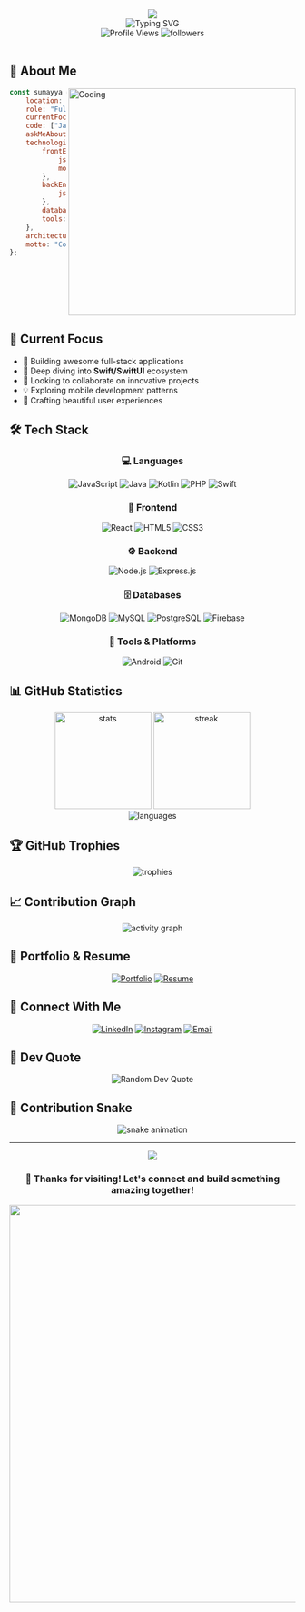 <div align="center">
  <img src="https://capsule-render.vercel.app/api?type=waving&color=gradient&customColorList=6,11,20&height=200&section=header&text=Sumayya%20V%20N&fontSize=80&fontAlignY=35&animation=twinkling&fontColor=fff" />
</div>

<div align="center">
  <img src="https://readme-typing-svg.herokuapp.com?font=Fira+Code&weight=600&size=28&pause=1000&color=00D9FF&center=true&vCenter=true&random=false&width=600&lines=Full+Stack+Developer+%F0%9F%9A%80;MERN+Stack+Enthusiast+%F0%9F%92%BB;Swift%2FSwiftUI+Learner+%F0%9F%93%B1;Building+Amazing+Experiences+%E2%9C%A8" alt="Typing SVG" />
</div>

<div align="center">
  <img src="https://komarev.com/ghpvc/?username=sumayyavn9&label=Profile%20Views&color=00D9FF&style=for-the-badge" alt="Profile Views" />
  <img src="https://img.shields.io/github/followers/sumayyavn9?label=Followers&style=for-the-badge&color=00D9FF" alt="followers" />
</div>

<br/>

## 🌟 About Me

<img align="right" alt="Coding" width="400" src="https://user-images.githubusercontent.com/74038190/229223263-cf2e4b07-2615-4f87-9c38-e37600f8381a.gif">

```javascript
const sumayya = {
    location: "India 🇮🇳",
    role: "Full Stack Developer",
    currentFocus: "Swift/SwiftUI",
    code: ["JavaScript", "Java", "Kotlin", "PHP"],
    askMeAbout: ["MERN", "Web Dev", "Mobile Dev", "Tech"],
    technologies: {
        frontEnd: {
            js: ["React", "HTML5", "CSS3"],
            mobile: ["Android", "Swift/SwiftUI"]
        },
        backEnd: {
            js: ["Node.js", "Express"],
        },
        databases: ["MongoDB", "MySQL", "PostgreSQL", "Firebase"],
        tools: ["Git", "VS Code", "Android Studio"]
    },
    architecture: ["REST APIs", "Single Page Applications"],
    motto: "Code with passion, build with purpose ✨"
};
```

<br clear="right"/>

## 🎯 Current Focus

- 🔭 Building awesome full-stack applications
- 🌱 Deep diving into **Swift/SwiftUI** ecosystem
- 👯 Looking to collaborate on innovative projects
- 💡 Exploring mobile development patterns
- 🎨 Crafting beautiful user experiences

## 🛠️ Tech Stack

<div align="center">

### 💻 Languages
![JavaScript](https://img.shields.io/badge/JavaScript-F7DF1E?style=for-the-badge&logo=javascript&logoColor=black)
![Java](https://img.shields.io/badge/Java-ED8B00?style=for-the-badge&logo=openjdk&logoColor=white)
![Kotlin](https://img.shields.io/badge/Kotlin-0095D5?style=for-the-badge&logo=kotlin&logoColor=white)
![PHP](https://img.shields.io/badge/PHP-777BB4?style=for-the-badge&logo=php&logoColor=white)
![Swift](https://img.shields.io/badge/Swift-FA7343?style=for-the-badge&logo=swift&logoColor=white)

### 🎨 Frontend
![React](https://img.shields.io/badge/React-20232A?style=for-the-badge&logo=react&logoColor=61DAFB)
![HTML5](https://img.shields.io/badge/HTML5-E34F26?style=for-the-badge&logo=html5&logoColor=white)
![CSS3](https://img.shields.io/badge/CSS3-1572B6?style=for-the-badge&logo=css3&logoColor=white)

### ⚙️ Backend
![Node.js](https://img.shields.io/badge/Node.js-43853D?style=for-the-badge&logo=node.js&logoColor=white)
![Express.js](https://img.shields.io/badge/Express.js-404D59?style=for-the-badge)

### 🗄️ Databases
![MongoDB](https://img.shields.io/badge/MongoDB-4EA94B?style=for-the-badge&logo=mongodb&logoColor=white)
![MySQL](https://img.shields.io/badge/MySQL-005C84?style=for-the-badge&logo=mysql&logoColor=white)
![PostgreSQL](https://img.shields.io/badge/PostgreSQL-316192?style=for-the-badge&logo=postgresql&logoColor=white)
![Firebase](https://img.shields.io/badge/Firebase-FFCA28?style=for-the-badge&logo=firebase&logoColor=black)

### 🔧 Tools & Platforms
![Android](https://img.shields.io/badge/Android-3DDC84?style=for-the-badge&logo=android&logoColor=white)
![Git](https://img.shields.io/badge/GIT-E44C30?style=for-the-badge&logo=git&logoColor=white)

</div>

## 📊 GitHub Statistics

<div align="center">
  <img src="https://github-readme-stats.vercel.app/api?username=sumayyavn9&show_icons=true&theme=tokyonight&hide_border=true&count_private=true&include_all_commits=true" height="170" alt="stats" />
  <img src="https://github-readme-streak-stats.herokuapp.com/?user=sumayyavn9&theme=tokyonight&hide_border=true" height="170" alt="streak" />
</div>

<div align="center">
  <img src="https://github-readme-stats.vercel.app/api/top-langs/?username=sumayyavn9&theme=tokyonight&hide_border=true&layout=compact&langs_count=8" alt="languages" />
</div>

## 🏆 GitHub Trophies

<div align="center">
  <img src="https://github-profile-trophy.vercel.app/?username=sumayyavn9&theme=tokyonight&no-frame=true&no-bg=false&margin-w=4&row=1" alt="trophies" />
</div>

## 📈 Contribution Graph

<div align="center">
  <img src="https://github-readme-activity-graph.vercel.app/graph?username=sumayyavn9&theme=tokyo-night&hide_border=true&area=true" alt="activity graph" />
</div>

## 💼 Portfolio & Resume

<div align="center">

[![Portfolio](https://img.shields.io/badge/Portfolio-FF5722?style=for-the-badge&logo=google-chrome&logoColor=white)](https://sumayya-vn.vercel.app/)
[![Resume](https://img.shields.io/badge/Resume-4285F4?style=for-the-badge&logo=google-drive&logoColor=white)](https://drive.google.com/file/d/1CrhAeGUEoyy5k-unG80XLyPU6BB04qWs/view?usp=sharing)

</div>

## 🤝 Connect With Me

<div align="center">

[![LinkedIn](https://img.shields.io/badge/LinkedIn-0077B5?style=for-the-badge&logo=linkedin&logoColor=white)](https://linkedin.com/in/sumayya-v-n)
[![Instagram](https://img.shields.io/badge/Instagram-E4405F?style=for-the-badge&logo=instagram&logoColor=white)](https://instagram.com/sumayya__sumi__)
[![Email](https://img.shields.io/badge/Email-D14836?style=for-the-badge&logo=gmail&logoColor=white)](mailto:suminoushad101@gmail.com)

</div>

## 💭 Dev Quote

<div align="center">
  <img src="https://quotes-github-readme.vercel.app/api?type=horizontal&theme=tokyonight" alt="Random Dev Quote" />
</div>

## 🐍 Contribution Snake

<div align="center">
  <img src="https://raw.githubusercontent.com/sumayyavn9/sumayyavn9/output/github-contribution-grid-snake-dark.svg" alt="snake animation" />
</div>

---

<div align="center">
  <img src="https://capsule-render.vercel.app/api?type=waving&color=gradient&customColorList=6,11,20&height=100&section=footer" />
  
  ### 💙 Thanks for visiting! Let's connect and build something amazing together!
  
  <img src="https://user-images.githubusercontent.com/74038190/212284100-561aa473-3905-4a80-b561-0d28506553ee.gif" width="700">
</div>
